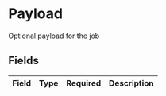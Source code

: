 # Payload

Optional payload for the job


## Fields

| Field       | Type        | Required    | Description |
| ----------- | ----------- | ----------- | ----------- |